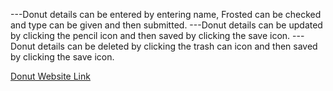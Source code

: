 
---Donut details can be entered by entering name, Frosted can be checked and type can be given and then submitted.
---Donut details can be updated by clicking the pencil icon and then saved by clicking the save icon.
---Donut details can be deleted by clicking the trash can icon and then saved by clicking the save icon.

[Donut Website Link](https://obscure-bayou-38417.herokuapp.com/)